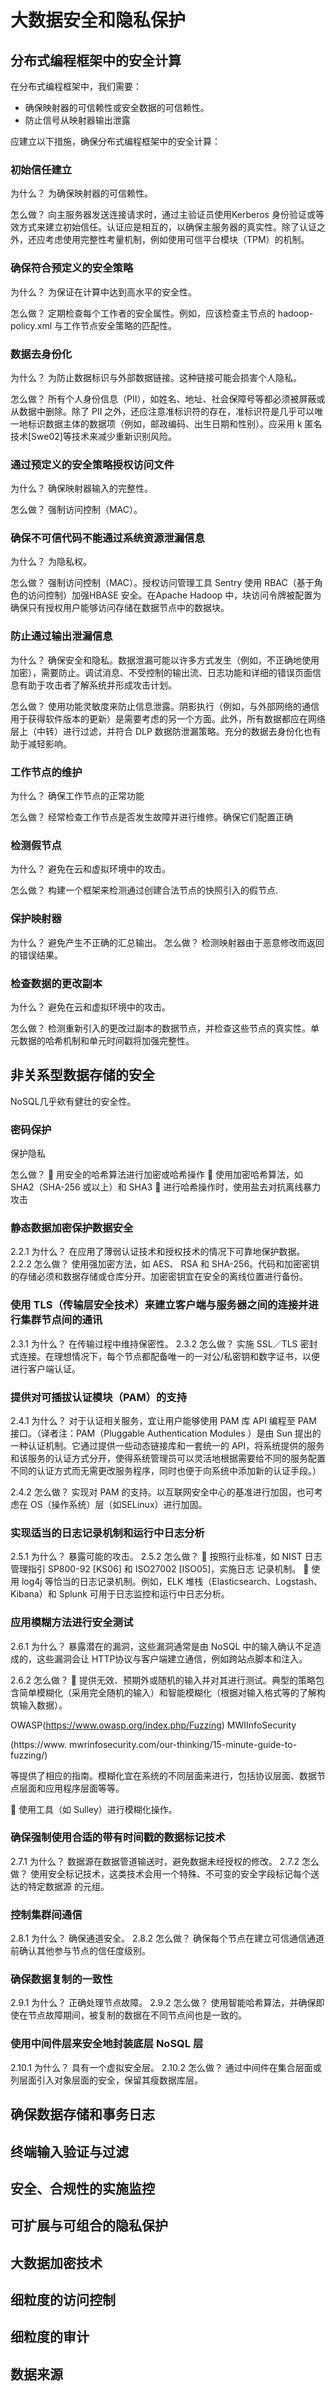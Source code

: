 # 大数据安全和隐私保护

## 分布式编程框架中的安全计算

在分布式编程框架中，我们需要：
- 确保映射器的可信赖性或安全数据的可信赖性。
- 防止信号从映射器输出泄露

应建立以下措施，确保分布式编程框架中的安全计算：

### 初始信任建立
为什么？
为确保映射器的可信赖性。

怎么做？
向主服务器发送连接请求时，通过主验证员使用Kerberos 身份验证或等效方式来建立初始信任。认证应是相互的，以确保主服务器的真实性。除了认证之外，还应考虑使用完整性考量机制，例如使用可信平台模块（TPM）的机制。

### 确保符合预定义的安全策略

为什么？
为保证在计算中达到高水平的安全性。

怎么做？
定期检查每个工作者的安全属性。例如，应该检查主节点的 hadoop-policy.xml 与工作节点安全策略的匹配性。

### 数据去身份化

为什么？
为防止数据标识与外部数据链接。这种链接可能会损害个人隐私。

怎么做？
所有个人身份信息（PII），如姓名、地址、社会保障号等都必须被屏蔽或从数据中删除。除了 PII 之外，还应注意准标识符的存在，准标识符是几乎可以唯一地标识数据主体的数据项（例如，邮政编码、出生日期和性别）。应采用 k 匿名技术[Swe02]等技术来减少重新识别风险。

### 通过预定义的安全策略授权访问文件

为什么？
确保映射器输入的完整性。

怎么做？
强制访问控制（MAC）。

### 确保不可信代码不能通过系统资源泄漏信息

为什么？
为隐私权。


怎么做？
强制访问控制（MAC）。授权访问管理工具 Sentry 使用 RBAC（基于角色的访问控制）加强HBASE 安全。在Apache Hadoop 中，块访问令牌被配置为确保只有授权用户能够访问存储在数据节点中的数据块。

### 防止通过输出泄漏信息

为什么？
确保安全和隐私。数据泄漏可能以许多方式发生（例如，不正确地使用加密），需要防止。调试消息、不受控制的输出流、日志功能和详细的错误页面信息有助于攻击者了解系统并形成攻击计划。

怎么做？
使用功能灵敏度来防止信息泄露。阴影执行（例如，与外部网络的通信用于获得软件版本的更新）是需要考虑的另一个方面。此外，所有数据都应在网络层上（中转）进行过滤，并符合 DLP 数据防泄漏策略。充分的数据去身份化也有助于减轻影响。

### 工作节点的维护

为什么？
确保工作节点的正常功能

怎么做？
经常检查工作节点是否发生故障并进行维修。确保它们配置正确

### 检测假节点

为什么？
避免在云和虚拟环境中的攻击。

怎么做？
构建一个框架来检测通过创建合法节点的快照引入的假节点.

### 保护映射器
为什么？
避免产生不正确的汇总输出。
怎么做？
检测映射器由于恶意修改而返回的错误结果。

### 检查数据的更改副本
 为什么？
避免在云和虚拟环境中的攻击。

怎么做？
检测重新引入的更改过副本的数据节点，并检查这些节点的真实性。单元数据的哈希机制和单元时间戳将加强完整性。



## 非关系型数据存储的安全

NoSQL几乎欸有健壮的安全性。

### 密码保护

保护隐私

怎么做？
 用安全的哈希算法进行加密或哈希操作
 使用加密哈希算法，如 SHA2（SHA-256 或以上）和 SHA3
 进行哈希操作时，使用盐去对抗离线暴力攻击

### 静态数据加密保护数据安全
2.2.1 为什么？
在应用了薄弱认证技术和授权技术的情况下可靠地保护数据。
2.2.2 怎么做？
使用强加密方法，如 AES、 RSA 和 SHA-256。代码和加密密钥的存储必须和数据存储或仓库分开。加密密钥宜在安全的离线位置进行备份。

### 使用 TLS（传输层安全技术）来建立客户端与服务器之间的连接并进行集群节点间的通讯

2.3.1 为什么？
在传输过程中维持保密性。
2.3.2 怎么做？
实施 SSL／TLS 密封式连接。在理想情况下，每个节点都配备唯一的一对公/私密钥和数字证书，以便进行客户端认证。

### 提供对可插拔认证模块（PAM）的支持

2.4.1 为什么？
对于认证相关服务，宜让用户能够使用 PAM 库 API 编程至 PAM 接口。（译者注：PAM（Pluggable Authentication Modules ）是由 Sun 提出的一种认证机制。它通过提供一些动态链接库和一套统一的 API，将系统提供的服务和该服务的认证方式分开，使得系统管理员可以灵活地根据需要给不同的服务配置不同的认证方式而无需更改服务程序，同时也便于向系统中添加新的认证手段。）

2.4.2 怎么做？
实现对 PAM 的支持。以互联网安全中心的基准进行加固，也可考虑在 OS（操作系统）层（如SELinux）进行加固。

### 实现适当的日志记录机制和运行中日志分析
2.5.1 为什么？
暴露可能的攻击。
2.5.2 怎么做？
 按照行业标准，如 NIST 日志管理指引 SP800-92 [KS06] 和 ISO27002 [ISO05]，实施日志
记录机制。
 使用 log4j 等恰当的日志记录机制。例如，ELK 堆栈（Elasticsearch、Logstash、Kibana）和 Splunk 可用于日志监控和运行中日志分析。

### 应用模糊方法进行安全测试
2.6.1 为什么？
暴露潜在的漏洞，这些漏洞通常是由 NoSQL 中的输入确认不足造成的，这些漏洞会让 HTTP协议与客户端建立通信，例如跨站点脚本和注入。

2.6.2 怎么做？
 提供无效、预期外或随机的输入并对其进行测试。典型的策略包含简单模糊化（采用完全随机的输入）和智能模糊化（根据对输入格式等的了解构筑输入数据）。

OWASP(https://www.owasp.org/index.php/Fuzzing)
MWIInfoSecurity

(https://www. mwrinfosecurity.com/our-thinking/15-minute-guide-to-fuzzing/)

等提供了相应的指南。模糊化宜在系统的不同层面来进行，包括协议层面、数据节点层面和应用程序层面等等。

 使用工具（如 Sulley）进行模糊化操作。

### 确保强制使用合适的带有时间戳的数据标记技术

2.7.1 为什么？
数据源在数据管道输送时，避免数据未经授权的修改。
2.7.2 怎么做？
使用安全标记技术，这类技术会用一个特殊、不可变的安全字段标记每个送达的特定数据源
的元组。

###  控制集群间通信
2.8.1 为什么？
确保通道安全。
2.8.2 怎么做？
确保每个节点在建立可信通信通道前确认其他参与节点的信任度级别。

### 确保数据复制的一致性
2.9.1 为什么？
正确处理节点故障。
2.9.2 怎么做？
使用智能哈希算法，并确保即使在节点故障期间，被复制的数据在不同节点间也是一致的。

### 使用中间件层来安全地封装底层 NoSQL 层
2.10.1 为什么？
具有一个虚拟安全层。
2.10.2 怎么做？
通过中间件在集合层面或列层面引入对象层面的安全，保留其瘦数据库层。


## 确保数据存储和事务日志

## 终端输入验证与过滤

## 安全、合规性的实施监控

## 可扩展与可组合的隐私保护

## 大数据加密技术

## 细粒度的访问控制

## 细粒度的审计

## 数据来源

